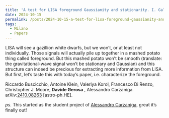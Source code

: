 ```yaml
---
title: 'A test for LISA foreground Gaussianity and stationarity. I. Galactic white-dwarf binaries'
date: 2024-10-15
permalink: /posts/2024-10-15-a-test-for-lisa-foreground-gaussianity-and-stationarity-i-galactic-white-dwarf-binaries-2
tags:
  - Milano
  - Papers
---
```


LISA will see a gazillion white dwarfs, but we won’t, or at least not individually. Those signals will actually pile up together in a mashed potato thing called foreground. But this mashed potato won’t be smooth (translate: the gravitational-wave signal won’t be stationary and Gaussian) and this structure can indeed be precious for extracting more information from LISA. But first, let’s taste this with today’s paper, i.e. characterize the foreground.

Riccardo Buscicchio, Antoine Klein, Valeriya Korol, Francesco Di Renzo, Christopher J. Moore, **Davide Gerosa** , Alessandro Carzaniga.  
arXiv:[](<https://arxiv.org/abs/2204.00026>)[](<https://arxiv.org/abs/2204.03423>)[2410.08263](<https://arxiv.org/abs/2410.08263>) [astro-ph.HE].

_ps._ This started as the student project of [Alessandro Carzaniga](<../../../../../index.html?p=5136>), great it’s finally out!

